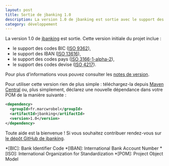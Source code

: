 ```yaml
---
layout: post
title: Sortie de jbanking 1.0
description: La version 1.0 de jbanking est sortie avec le support des codes BIC (ISO 9362), IBAN (ISO 13616), pays (ISO 3166-1) et devises (ISO 4217).
category: développement
---
```


La version 1.0 de [jbanking](https://github.com/marcwrobel/jbanking) est sortie. Cette version initiale du projet
inclue :

- le support des codes BIC ([ISO 9362](https://fr.wikipedia.org/wiki/ISO_9362)),
- le support des IBAN ([ISO 13616](https://fr.wikipedia.org/wiki/ISO_13616)),
- le support des codes pays ([ISO 3166-1-alpha-2](https://fr.wikipedia.org/wiki/ISO_3166)),
- le support des codes devise ([ISO 4217](https://fr.wikipedia.org/wiki/ISO_4217)).

Pour plus d’informations vous pouvez consulter
les [notes de version](https://github.com/marcwrobel/jbanking/releases/tag/jbanking-1.0).

Pour utiliser cette version rien de plus simple : téléchargez-la
depuis [Maven Central](https://search.maven.org/artifact/fr.marcwrobel/jbanking/1.0/jar)
ou, plus simplement, déclarez une nouvelle dépendance dans votre POM de la manière suivante :

```xml
<dependency>
  <groupId>fr.marcwrobel</groupId>
  <artifactId>jbanking</artifactId>
  <version>1.0</version>
</dependency>
```

Toute aide est la bienvenue ! Si vous souhaitez contribuer rendez-vous
sur [le dépôt GitHub de jbanking](https://github.com/marcwrobel/jbanking).

<!-- prettier-ignore-start -->
*[BIC]: Bank Identifier Code
*[IBAN]: International Bank Account Number
*[ISO]: International Organization for Standardization
*[POM]: Project Object Model
<!-- prettier-ignore-end -->
